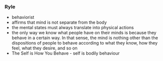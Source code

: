 ### Ryle
- behaviorist
- affirms that mind is not separate from the body
- the mental states must always translate into physical actions
- the only way we know what people have on their minds is because they behave in a certain way. In that sense, the mind is nothing other than the dispositions of people to behave according to what they know, how they feel, what they desire, and so on
- The Self is How You Behave - self is bodily behaviour
